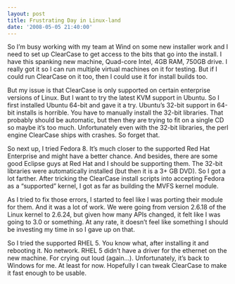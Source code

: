 ```yaml
---
layout: post
title: Frustrating Day in Linux-land
date: '2008-05-05 21:40:00'
---
```



So I’m busy working with my team at Wind on some new installer work and I need to set up ClearCase to get access to the bits that go into the install. I have this spanking new machine, Quad-core Intel, 4GB RAM, 750GB drive. I really got it so I can run multiple virtual machines on it for testing. But if I could run ClearCase on it too, then I could use it for install builds too.

But my issue is that ClearCase is only supported on certain enterprise versions of Linux. But I want to try the latest KVM support in Ubuntu. So I first installed Ubuntu 64-bit and gave it a try. Ubuntu’s 32-bit support in 64-bit installs is horrible. You have to manually install the 32-bit libraries. That probably should be automatic, but then they are trying to fit on a single CD so maybe it’s too much. Unfortunately even with the 32-bit libraries, the perl engine ClearCase ships with crashes. So forget that.

So next up, I tried Fedora 8. It’s much closer to the supported Red Hat Enterprise and might have a better chance. And besides, there are some good Eclipse guys at Red Hat and I should be supporting them. The 32-bit libraries were automatically installed (but then it is a 3+ GB DVD). So I got a lot farther. After tricking the ClearCase install scripts into accepting Fedora as a “supported” kernel, I got as far as building the MVFS kernel module.

As I tried to fix those errors, I started to feel like I was porting their module for them. And it was a lot of work. We were going from version 2.6.18 of the Linux kernel to 2.6.24, but given how many APIs changed, it felt like I was going to 3.0 or something. At any rate, it doesn’t feel like something I should be investing my time in so I gave up on that.

So I tried the supported RHEL 5. You know what, after installing it and rebooting it. No network. RHEL 5 didn’t have a driver for the ethernet on the new machine. For crying out loud (again…). Unfortunately, it’s back to Windows for me. At least for now. Hopefully I can tweak ClearCase to make it fast enough to be usable.


